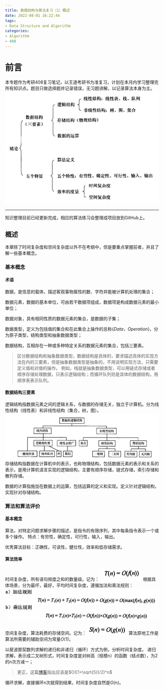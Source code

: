 ```yaml
---
title: 数据结构与算法复习（1）概述
date: 2022-08-01 16:22:44
tags:
- Data Structure and Algorithm
categories:
- Algorithm
- 408
---
```

# 前言
本专题作为考研408复习笔记，以王道考研书为准复习，计划在本月内学习整理完所有知识点。题目只做选择题并记录错误，无习题讲解，以记录算法本身为主。
![场景](./DA-0/5.jpg)
******
知识整理目前已经更新完成，相应的算法练习会整理成项目放到GitHub上。
<!-- more -->
## 概述
本章除了时间复杂度和空间复杂度以外不在考纲中，但是要重点掌握前者，并且了解一些基本概念。
### 基本概念
#### 术语
数据，是信息的载体，描述客观事物属性的数、字符并能被计算机处理的集合；

数据元素，数据的基本单位，可由若干数据项组成，数据项是构成数据元素的最小单位；

数据对象，具有相同性质的数据元素的集合，是数据的子集；

数据类型，定义为包括值的集合和在此集合上操作的总称{*Data，Operation*}，分为原子类型，结构类型和抽象数据类型；

数据结构，互相存在一种或多种特定关系的数据元素的集合，包括三要素。

>区分数据结构和抽象数据类型，数据结构是具体的，要求描述具体的实现方法在内的三要素，但是抽象数据类型是抽象的，不用说明实现方法，只需要定义值和对值的操作。
例如，栈就是抽象数据类型，可以用链式存储或者顺序存储处理数据，只表示逻辑结构；而循环队列则是具体的数据结构，用顺序表表示队列。
#### 数据结构三要素
逻辑结构指数据元素之间的逻辑关系，与数据的存储无关，独立于计算机。分为线性结构（线性表）和非线性结构（集合，树，图）。
![场景](./DA-0/1.jpg)
存储结构指数据在计算机中的表示，也称物理结构，包括数据元素的表示和关系的表示，是用计算机语言实现的逻辑结构，主要有顺序存储，链式存储，索引存储和散列存储。

数据的计算指施加在数据上的运算，包括运算的定义和实现。定义针对逻辑结构，实现针对存储结构。 

### 算法和算法评价
#### 基本概念
算法，对特定问题求解步骤的描述，是指令的有限序列，其中每条指令表示一个或多个操作。
特点：有穷性，确定性，可行性，输入，输出。

优秀算法目标：正确性，可读性，健壮性，效率和低存储需求。

#### 算法效率
时间复杂度，所有语句频度之和的数量级。记为：
![场景](./DA-0/2.jpg)
根据具体场景，分为最坏，最好，平均时间复杂度，遵循加法和乘法规则：
![场景](./DA-0/3.jpg)

空间复杂度，算法耗费的存储空间。记为：
![场景](./DA-0/4.jpg)
算法原地工作是算法所需要的辅助空间为常量*O(*1*)*。

以斐波那契数列求解的递归和非递归（循环）方式为例，分析时间复杂度。
递归求解，表示成二叉树形式，时间复杂度是对树高（规模n）的函数（结点数），为2的n次方减一；

> 更正，这篇[博客](https://zhuanlan.zhihu.com/p/257214075)指出应该是$O((1+\sqrt{5})/2)^n$

循环求解，直接循环n次就得到结果，时间复杂度自然是*O(*n*)*。

